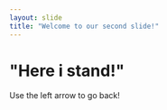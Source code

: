 ```yaml
---
layout: slide
title: "Welcome to our second slide!"
---
```

# "Here i stand!"

Use the left arrow to go back!
